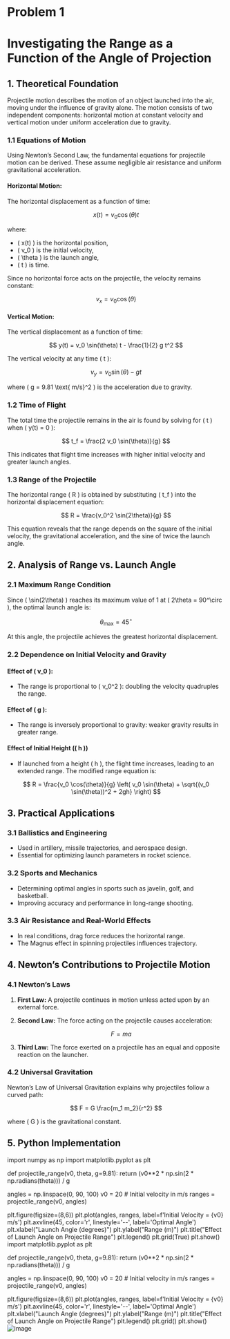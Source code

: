 # Problem 1
# **Investigating the Range as a Function of the Angle of Projection**

## **1. Theoretical Foundation**

Projectile motion describes the motion of an object launched into the air, moving under the influence of gravity alone. The motion consists of two independent components: horizontal motion at constant velocity and vertical motion under uniform acceleration due to gravity.

### **1.1 Equations of Motion**

Using Newton’s Second Law, the fundamental equations for projectile motion can be derived. These assume negligible air resistance and uniform gravitational acceleration.

#### **Horizontal Motion:**

The horizontal displacement as a function of time:

$$
x(t) = v_0 \cos(\theta) t
$$

where:
- \( x(t) \) is the horizontal position,
- \( v_0 \) is the initial velocity,
- \( \theta \) is the launch angle,
- \( t \) is time.

Since no horizontal force acts on the projectile, the velocity remains constant:

$$
v_x = v_0 \cos(\theta)
$$

#### **Vertical Motion:**

The vertical displacement as a function of time:

$$
y(t) = v_0 \sin(\theta) t - \frac{1}{2} g t^2
$$

The vertical velocity at any time \( t \):

$$
v_y = v_0 \sin(\theta) - g t
$$

where \( g = 9.81 \text{ m/s}^2 \) is the acceleration due to gravity.

### **1.2 Time of Flight**

The total time the projectile remains in the air is found by solving for \( t \) when \( y(t) = 0 \):

$$
t_f = \frac{2 v_0 \sin(\theta)}{g}
$$

This indicates that flight time increases with higher initial velocity and greater launch angles.

### **1.3 Range of the Projectile**

The horizontal range \( R \) is obtained by substituting \( t_f \) into the horizontal displacement equation:

$$
R = \frac{v_0^2 \sin(2\theta)}{g}
$$

This equation reveals that the range depends on the square of the initial velocity, the gravitational acceleration, and the sine of twice the launch angle.

## **2. Analysis of Range vs. Launch Angle**

### **2.1 Maximum Range Condition**

Since \( \sin(2\theta) \) reaches its maximum value of 1 at \( 2\theta = 90^\circ \), the optimal launch angle is:

$$
\theta_{\max} = 45^\circ
$$

At this angle, the projectile achieves the greatest horizontal displacement.

### **2.2 Dependence on Initial Velocity and Gravity**

#### **Effect of \( v_0 \):**
- The range is proportional to \( v_0^2 \): doubling the velocity quadruples the range.

#### **Effect of \( g \):**
- The range is inversely proportional to gravity: weaker gravity results in greater range.

#### **Effect of Initial Height (\( h \))**
- If launched from a height \( h \), the flight time increases, leading to an extended range. The modified range equation is:

$$
R = \frac{v_0 \cos(\theta)}{g} \left( v_0 \sin(\theta) + \sqrt{(v_0 \sin(\theta))^2 + 2gh} \right)
$$

## **3. Practical Applications**

### **3.1 Ballistics and Engineering**
- Used in artillery, missile trajectories, and aerospace design.
- Essential for optimizing launch parameters in rocket science.

### **3.2 Sports and Mechanics**
- Determining optimal angles in sports such as javelin, golf, and basketball.
- Improving accuracy and performance in long-range shooting.

### **3.3 Air Resistance and Real-World Effects**
- In real conditions, drag force reduces the horizontal range.
- The Magnus effect in spinning projectiles influences trajectory.

## **4. Newton’s Contributions to Projectile Motion**

### **4.1 Newton’s Laws**

1. **First Law:** A projectile continues in motion unless acted upon by an external force.
2. **Second Law:** The force acting on the projectile causes acceleration:
   
   $$
   F = ma
   $$
   
3. **Third Law:** The force exerted on a projectile has an equal and opposite reaction on the launcher.

### **4.2 Universal Gravitation**

Newton’s Law of Universal Gravitation explains why projectiles follow a curved path:

$$
F = G \frac{m_1 m_2}{r^2}
$$

where \( G \) is the gravitational constant.

## **5. Python Implementation**

import numpy as np
import matplotlib.pyplot as plt

def projectile_range(v0, theta, g=9.81):
    return (v0**2 * np.sin(2 * np.radians(theta))) / g

angles = np.linspace(0, 90, 100)
v0 = 20  # Initial velocity in m/s
ranges = projectile_range(v0, angles)

plt.figure(figsize=(8,6))
plt.plot(angles, ranges, label=f'Initial Velocity = {v0} m/s')
plt.axvline(45, color='r', linestyle='--', label='Optimal Angle')
plt.xlabel("Launch Angle (degrees)")
plt.ylabel("Range (m)")
plt.title("Effect of Launch Angle on Projectile Range")
plt.legend()
plt.grid(True)
plt.show()
import matplotlib.pyplot as plt

def projectile_range(v0, theta, g=9.81):
    return (v0**2 * np.sin(2 * np.radians(theta))) / g

angles = np.linspace(0, 90, 100)
v0 = 20  # Initial velocity in m/s
ranges = projectile_range(v0, angles)

plt.figure(figsize=(8,6))
plt.plot(angles, ranges, label=f'Initial Velocity = {v0} m/s')
plt.axvline(45, color='r', linestyle='--', label='Optimal Angle')
plt.xlabel("Launch Angle (degrees)")
plt.ylabel("Range (m)")
plt.title("Effect of Launch Angle on Projectile Range")
plt.legend()
plt.grid()
plt.show()
![image](https://github.com/user-attachments/assets/fdffd1cb-55d7-4aa1-95c7-1d4f00f15666)



